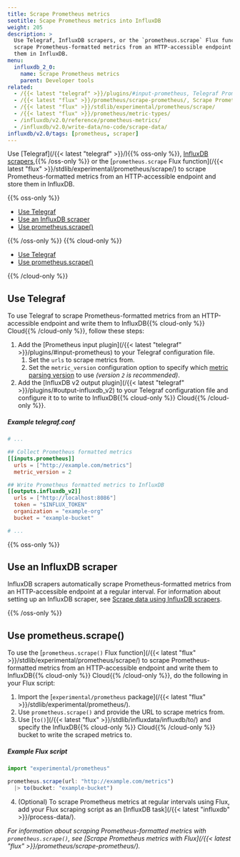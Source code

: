 ```yaml
---
title: Scrape Prometheus metrics
seotitle: Scape Prometheus metrics into InfluxDB
weight: 205
description: >
  Use Telegraf, InfluxDB scrapers, or the `prometheus.scrape` Flux function to
  scrape Prometheus-formatted metrics from an HTTP-accessible endpoint and store
  them in InfluxDB.
menu:
  influxdb_2_0:
    name: Scrape Prometheus metrics
    parent: Developer tools
related:
  - /{{< latest "telegraf" >}}/plugins/#input-prometheus, Telegraf Prometheus input plugin
  - /{{< latest "flux" >}}/prometheus/scrape-prometheus/, Scrape Prometheus metrics with Flux
  - /{{< latest "flux" >}}/stdlib/experimental/prometheus/scrape/
  - /{{< latest "flux" >}}/prometheus/metric-types/
  - /influxdb/v2.0/reference/prometheus-metrics/
  - /influxdb/v2.0/write-data/no-code/scrape-data/
influxdb/v2.0/tags: [prometheus, scraper]
---
```


Use [Telegraf](/{{< latest "telegraf" >}}/){{% oss-only %}}, [InfluxDB scrapers](/influxdb/v2.0/write-data/no-code/scrape-data/),{{% /oss-only %}}
or the [`prometheus.scrape` Flux function](/{{< latest "flux" >}}/stdlib/experimental/prometheus/scrape/)
to scrape Prometheus-formatted metrics from an HTTP-accessible endpoint and store them in InfluxDB.

{{% oss-only %}}

- [Use Telegraf](#use-telegraf)
- [Use an InfluxDB scraper](#use-an-influxdb-scraper)
- [Use prometheus.scrape()](#use-prometheusscrape)

{{% /oss-only %}}
{{% cloud-only %}}

- [Use Telegraf](#use-telegraf)
- [Use prometheus.scrape()](#use-prometheusscrape)

{{% /cloud-only %}}

## Use Telegraf
To use Telegraf to scrape Prometheus-formatted metrics from an HTTP-accessible
endpoint and write them to InfluxDB{{% cloud-only %}} Cloud{{% /cloud-only %}}, follow these steps:

1. Add the [Prometheus input plugin](/{{< latest "telegraf" >}}/plugins/#input-prometheus) to your Telegraf configuration file.
    1. Set the `urls` to scrape metrics from.
    2. Set the `metric_version` configuration option to specify which
      [metric parsing version](/influxdb/v2.0/reference/prometheus-metrics/) to use
      _(version `2` is recommended)_.
2. Add the [InfluxDB v2 output plugin](/{{< latest "telegraf" >}}/plugins/#output-influxdb_v2)
   to your Telegraf configuration file and configure it to to write to
   InfluxDB{{% cloud-only %}} Cloud{{% /cloud-only %}}.
  
##### Example telegraf.conf
```toml
# ...

## Collect Prometheus formatted metrics
[[inputs.prometheus]]
  urls = ["http://example.com/metrics"]
  metric_version = 2

## Write Prometheus formatted metrics to InfluxDB
[[outputs.influxdb_v2]]
  urls = ["http://localhost:8086"]
  token = "$INFLUX_TOKEN"
  organization = "example-org"
  bucket = "example-bucket"

# ...
```

{{% oss-only %}}

## Use an InfluxDB scraper
InfluxDB scrapers automatically scrape Prometheus-formatted metrics from an 
HTTP-accessible endpoint at a regular interval.
For information about setting up an InfluxDB scraper, see
[Scrape data using InfluxDB scrapers](/influxdb/v2.0/write-data/no-code/scrape-data/).

{{% /oss-only %}}

## Use prometheus.scrape()
To use the [`prometheus.scrape()` Flux function](/{{< latest "flux" >}}/stdlib/experimental/prometheus/scrape/)
to scrape Prometheus-formatted metrics from an HTTP-accessible endpoint and write
them to InfluxDB{{% cloud-only %}} Cloud{{% /cloud-only %}}, do the following in your Flux script:

1. Import the [`experimental/prometheus` package](/{{< latest "flux" >}}/stdlib/experimental/prometheus/).
2. Use `prometheus.scrape()` and provide the URL to scrape metrics from.
3. Use [`to()`](/{{< latest "flux" >}}/stdlib/influxdata/influxdb/to/) and specify the  InfluxDB{{% cloud-only %}} Cloud{{% /cloud-only %}} bucket to write
  the scraped metrics to.

##### Example Flux script
```js
import "experimental/prometheus"

prometheus.scrape(url: "http://example.com/metrics")
  |> to(bucket: "example-bucket")
```

4. (Optional) To scrape Prometheus metrics at regular intervals using Flux, add your Flux
scraping script as an [InfluxDB task](/{{< latest "influxdb" >}}/process-data/).

_For information about scraping Prometheus-formatted metrics with `prometheus.scrape()`,
see [Scrape Prometheus metrics with Flux](/{{< latest "flux" >}}/prometheus/scrape-prometheus/)._
